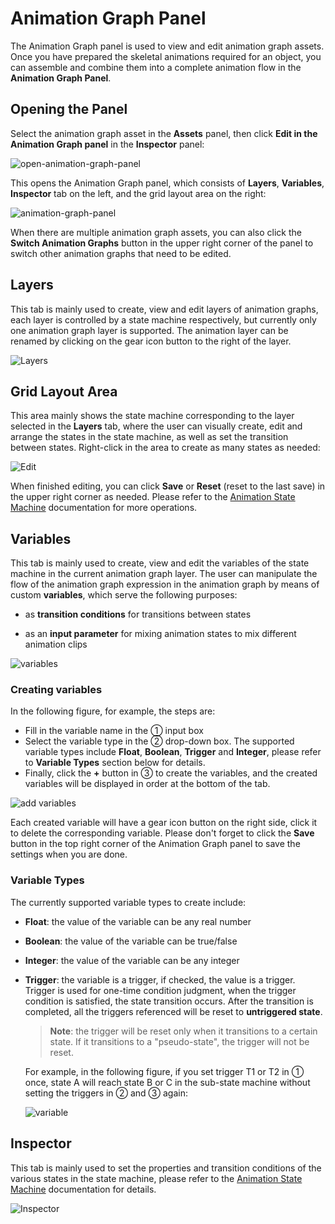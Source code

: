 # Animation Graph Panel

The Animation Graph panel is used to view and edit animation graph assets. Once you have prepared the skeletal animations required for an object, you can assemble and combine them into a complete animation flow in the **Animation Graph Panel**.

## Opening the Panel

Select the animation graph asset in the **Assets** panel, then click **Edit in the Animation Graph panel** in the **Inspector** panel:

![open-animation-graph-panel](animation-graph-panel/open-animation-graph-panel.png)

This opens the Animation Graph panel, which consists of **Layers**, **Variables**, **Inspector** tab on the left, and the grid layout area on the right:

![animation-graph-panel](animation-graph-panel/animation-graph-panel.png)

When there are multiple animation graph assets, you can also click the **Switch Animation Graphs** button in the upper right corner of the panel to switch other animation graphs that need to be edited.

## Layers

This tab is mainly used to create, view and edit layers of animation graphs, each layer is controlled by a state machine respectively, but currently only one animation graph layer is supported. The animation layer can be renamed by clicking on the gear icon button to the right of the layer.

![Layers](animation-graph-panel/layers.png)

## Grid Layout Area

This area mainly shows the state machine corresponding to the layer selected in the **Layers** tab, where the user can visually create, edit and arrange the states in the state machine, as well as set the transition between states. Right-click in the area to create as many states as needed:

![Edit](animation-graph-panel/edit.png)

When finished editing, you can click **Save** or **Reset** (reset to the last save) in the upper right corner as needed. Please refer to the [Animation State Machine](animation-graph-basics.md) documentation for more operations.

## Variables

This tab is mainly used to create, view and edit the variables of the state machine in the current animation graph layer. The user can manipulate the flow of the animation graph expression in the animation graph by means of custom **variables**, which serve the following purposes:

- as **transition conditions** for transitions between states

- as an **input parameter** for mixing animation states to mix different animation clips

![variables](animation-graph-panel/variables.png)

### Creating variables

In the following figure, for example, the steps are:
- Fill in the variable name in the ① input box
- Select the variable type in the ② drop-down box. The supported variable types include **Float**, **Boolean**, **Trigger** and **Integer**, please refer to **Variable Types** section below for details.
- Finally, click the **+** button in ③ to create the variables, and the created variables will be displayed in order at the bottom of the tab.

![add variables](animation-graph-panel/add-variables.png)

Each created variable will have a gear icon button on the right side, click it to delete the corresponding variable. Please don't forget to click the **Save** button in the top right corner of the Animation Graph panel to save the settings when you are done.

### Variable Types

The currently supported variable types to create include:

- **Float**: the value of the variable can be any real number

- **Boolean**: the value of the variable can be true/false

- **Integer**: the value of the variable can be any integer

- **Trigger**: the variable is a trigger, if checked, the value is a trigger. Trigger is used for one-time condition judgment, when the trigger condition is satisfied, the state transition occurs. After the transition is completed, all the triggers referenced will be reset to **untriggered state**.

  > **Note**: the trigger will be reset only when it transitions to a certain state. If it transitions to a "pseudo-state", the trigger will not be reset.

  For example, in the following figure, if you set trigger T1 or T2 in ① once, state A will reach state B or C in the sub-state machine without setting the triggers in ② and ③ again:

  ![variable](animation-graph-panel/variable-eg.png)

  <!--
  These graphs are edited with ProcessOn and the source files are saved in the en/animation/marionette directory in POS format and can be imported into ProcessOn for editing again.
  -->

## Inspector

This tab is mainly used to set the properties and transition conditions of the various states in the state machine, please refer to the [Animation State Machine](animation-graph-basics.md) documentation for details.

![Inspector](animation-graph-panel/inspector.png)
